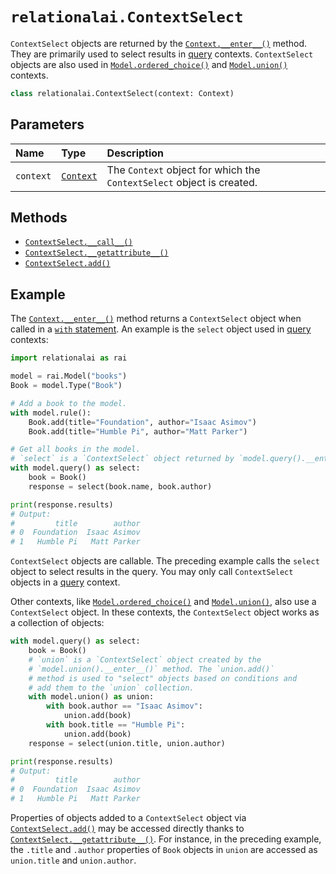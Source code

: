 <!-- markdownlint-disable MD024 -->

# `relationalai.ContextSelect`

`ContextSelect` objects are returned by the [`Context.__enter__()`](../Context/__enter__.md_) method.
They are primarily used to select results in [query](../Model/query.md) contexts.
`ContextSelect` objects are also used in [`Model.ordered_choice()`](../Model/ordered_choice.md)
and [`Model.union()`](../Model/union.md) contexts.

```python
class relationalai.ContextSelect(context: Context)
```

## Parameters

| Name | Type | Description |
| :--- | :--- | :------ |
| `context` | [`Context`](../Context/README.md) | The `Context` object for which the `ContextSelect` object is created. |

## Methods

- [`ContextSelect.__call__()`](./call__.md)
- [`ContextSelect.__getattribute__()`](./getattribute__.md)
- [`ContextSelect.add()`](./add.md)

## Example

The [`Context.__enter__()`](../Context/enter__.md) method returns a `ContextSelect` object when called
in a [`with` statement](https://docs.python.org/3/reference/compound_stmts.html#with).
An example is the `select` object used in [query](../Model/query.md) contexts:

```python
import relationalai as rai

model = rai.Model("books")
Book = model.Type("Book")

# Add a book to the model.
with model.rule():
    Book.add(title="Foundation", author="Isaac Asimov")
    Book.add(title="Humble Pi", author="Matt Parker")

# Get all books in the model.
# `select` is a `ContextSelect` object returned by `model.query().__enter__()`.
with model.query() as select:
    book = Book()
    response = select(book.name, book.author)

print(response.results)
# Output:
#         title        author
# 0  Foundation  Isaac Asimov
# 1   Humble Pi   Matt Parker
```

`ContextSelect` objects are callable.
The preceding example calls the `select` object to select results in the query.
You may only call `ContextSelect` objects in a [query](../Model/query.md) context.

Other contexts, like [`Model.ordered_choice()`](../Model/ordered_choice.md)
and [`Model.union()`](../Model/union.md), also use a `ContextSelect` object.
In these contexts, the `ContextSelect` object works as a collection of objects:

```python
with model.query() as select:
    book = Book()
    # `union` is a `ContextSelect` object created by the
    # `model.union().__enter__()` method. The `union.add()`
    # method is used to "select" objects based on conditions and
    # add them to the `union` collection.
    with model.union() as union:
        with book.author == "Isaac Asimov":
            union.add(book)
        with book.title == "Humble Pi":
            union.add(book)
    response = select(union.title, union.author)

print(response.results)
# Output:
#         title        author
# 0  Foundation  Isaac Asimov
# 1   Humble Pi   Matt Parker
```

Properties of objects added to a `ContextSelect` object via [`ContextSelect.add()`](./add.md)
may be accessed directly thanks to [`ContextSelect.__getattribute__()`](./getattribute__.md).
For instance, in the preceding example, the `.title` and `.author` properties of
`Book` objects in `union` are accessed as `union.title` and `union.author`.
